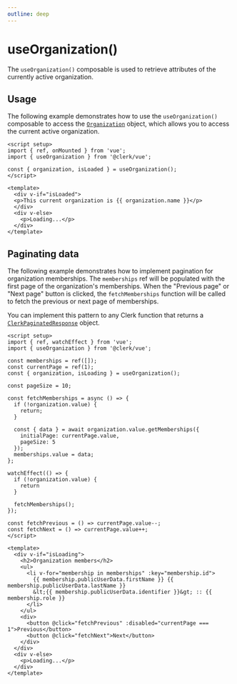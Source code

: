 ```yaml
---
outline: deep
---
```


# useOrganization()

The `useOrganization()` composable is used to retrieve attributes of the currently active organization.

## Usage

The following example demonstrates how to use the `useOrganization()` composable to access the [`Organization`](https://clerk.com/docs/references/javascript/organization/organization) object, which allows you to access the current active organization.

```vue
<script setup>
import { ref, onMounted } from 'vue';
import { useOrganization } from '@clerk/vue';

const { organization, isLoaded } = useOrganization();
</script>

<template>
  <div v-if="isLoaded">
  <p>This current organization is {{ organization.name }}</p>
  </div>
  <div v-else>
    <p>Loading...</p>
  </div>
</template>
```

## Paginating data

The following example demonstrates how to implement pagination for organization memberships. The `memberships` ref will be populated with the first page of the organization's memberships. When the "Previous page" or "Next page" button is clicked, the `fetchMemberships` function will be called to fetch the previous or next page of memberships.

You can implement this pattern to any Clerk function that returns a [`ClerkPaginatedResponse`](https://clerk.com/docs/references/javascript/types/clerk-paginated-response#clerk-paginated-response) object.

```vue
<script setup>
import { ref, watchEffect } from 'vue';
import { useOrganization } from '@clerk/vue';

const memberships = ref([]);
const currentPage = ref(1);
const { organization, isLoading } = useOrganization();

const pageSize = 10;

const fetchMemberships = async () => {
  if (!organization.value) {
    return;
  }

  const { data } = await organization.value.getMemberships({
    initialPage: currentPage.value,
    pageSize: 5
  });
  memberships.value = data;
};

watchEffect(() => {
  if (!organization.value) {
    return
  }

  fetchMemberships();
});

const fetchPrevious = () => currentPage.value--;
const fetchNext = () => currentPage.value++;
</script>

<template>
  <div v-if="isLoading">
    <h2>Organization members</h2>
    <ul>
      <li v-for="membership in memberships" :key="membership.id">
        {{ membership.publicUserData.firstName }} {{ membership.publicUserData.lastName }}
        &lt;{{ membership.publicUserData.identifier }}&gt; :: {{ membership.role }}
      </li>
    </ul>
    <div>
      <button @click="fetchPrevious" :disabled="currentPage === 1">Previous</button>
      <button @click="fetchNext">Next</button>
    </div>
  </div>
  <div v-else>
    <p>Loading...</p>
  </div>
</template>
```
